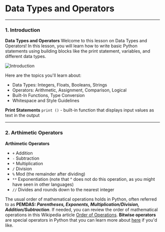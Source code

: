 # Data Types and Operators

-----------------
### 1. Introduction
__Data Types and Operators__
Welcome to this lesson on Data Types and Operators! In this lesson, you will learn how to write basic Python statements using building blocks like the print statement, variables, and different data types.

![Introduction](https://video.udacity-data.com/topher/2021/May/609ec92c_intro-to-python-overarching-diagram-1/intro-to-python-overarching-diagram-1.jpg)

Here are the topics you'll learn about:
- Data Types: Integers, Floats, Booleans, Strings
- Operators: Arithmetic, Assignment, Comparison, Logical
- Built-In Functions, Type Conversion
- Whitespace and Style Guidelines

__Print Statements__
```print ()``` - built-in function that displays input values as text in the output

-----------------
### 2. Arthimetic Operators
__Arthimetic Operators__
- `+` Addition
- `-` Subtraction
- `*` Multiplication
- `/` Division
- `%` Mod (the remainder after dividing)
- `**` Exponentiation (note that ^ does not do this operation, as you might have seen in other languages)
- `//` Divides and rounds down to the nearest integer

The usual order of mathematical operations holds in Python, often referred to as __PEMDAS: *Parentheses, Exponents, Multiplication/Division, Addition/Subtraction*__.
If needed, you can review the order of mathematical operations in this Wikipedia article [Order of Operations](https://en.wikipedia.org/wiki/Order_of_operations).
__Bitwise operators__ are special operators in Python that you can learn more about [here](https://wiki.python.org/moin/BitwiseOperators) if you'd like.

